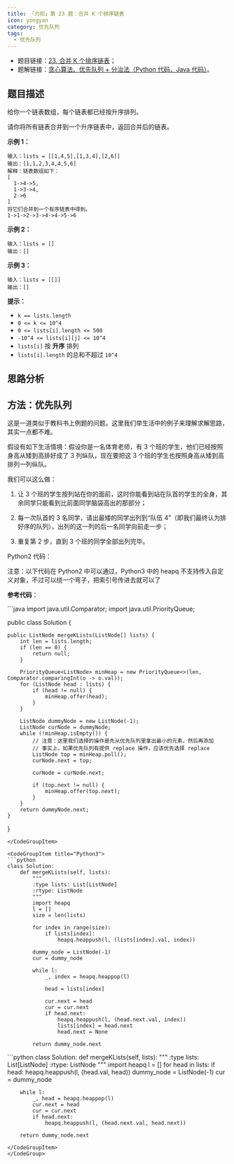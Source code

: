 ```yaml
---
title: 「力扣」第 23 题：合并 K 个排序链表
icon: yongyan
category: 优先队列
tags:
  - 优先队列
---
```


- 题目链接：[23. 合并 K 个排序链表](https://leetcode-cn.com/problems/merge-k-sorted-lists/)；
- 题解链接：[贪心算法、优先队列 + 分治法（Python 代码、Java 代码）](https://leetcode-cn.com/problems/merge-k-sorted-lists/solution/tan-xin-suan-fa-you-xian-dui-lie-fen-zhi-fa-python/)。

## 题目描述

给你一个链表数组，每个链表都已经按升序排列。

请你将所有链表合并到一个升序链表中，返回合并后的链表。

**示例 1：**

```
输入：lists = [[1,4,5],[1,3,4],[2,6]]
输出：[1,1,2,3,4,4,5,6]
解释：链表数组如下：
[
  1->4->5,
  1->3->4,
  2->6
]
将它们合并到一个有序链表中得到。
1->1->2->3->4->4->5->6
```

**示例 2：**

```
输入：lists = []
输出：[]
```

**示例 3：**

```
输入：lists = [[]]
输出：[]
```

**提示：**

- `k == lists.length`
- `0 <= k <= 10^4`
- `0 <= lists[i].length <= 500`
- `-10^4 <= lists[i][j] <= 10^4`
- `lists[i]` 按 **升序** 排列
- `lists[i].length` 的总和不超过 `10^4`

## 思路分析

## 方法：优先队列

这是一道类似于教科书上例题的问题。这里我们举生活中的例子来理解求解思路，其实一点都不难。

假设有如下生活情境：假设你是一名体育老师，有 3 个班的学生，他们已经按照身高从矮到高排好成了 3 列纵队，现在要把这 3 个班的学生也按照身高从矮到高排列一列纵队。

我们可以这么做：

1. 让 3 个班的学生按列站在你的面前，这时你能看到站在队首的学生的全身，其余同学只能看到比前面同学脑袋高出的那部分；

2. 每一次队首的 3 名同学，请出最矮的同学出列到“队伍 4”（即我们最终认为排好序的队列），出列的这一列的后一名同学向前走一步；

3. 重复第 2 步，直到 3 个班的同学全部出列完毕。

Python2 代码：

注意：以下代码在 Python2 中可以通过，Python3 中的 heapq 不支持传入自定义对象，不过可以绕一个弯子，把索引号传进去就可以了

**参考代码**：

<CodeGroup>
<CodeGroupItem title="Java">
```java
import java.util.Comparator;
import java.util.PriorityQueue;

public class Solution {

    public ListNode mergeKLists(ListNode[] lists) {
        int len = lists.length;
        if (len == 0) {
            return null;
        }

        PriorityQueue<ListNode> minHeap = new PriorityQueue<>(len, Comparator.comparingInt(o -> o.val));
        for (ListNode head : lists) {
            if (head != null) {
                minHeap.offer(head);
            }
        }

        ListNode dummyNode = new ListNode(-1);
        ListNode curNode = dummyNode;
        while (!minHeap.isEmpty()) {
            // 注意：这里我们选择的操作是先从优先队列里拿出最小的元素，然后再添加
            // 事实上，如果优先队列有提供 replace 操作，应该优先选择 replace
            ListNode top = minHeap.poll();
            curNode.next = top;

            curNode = curNode.next;

            if (top.next != null) {
                minHeap.offer(top.next);
            }
        }
        return dummyNode.next;
    }

}

````
</CodeGroupItem>

<CodeGroupItem title="Python3">
```python
class Solution:
    def mergeKLists(self, lists):
        """
        :type lists: List[ListNode]
        :rtype: ListNode
        """
        import heapq
        l = []
        size = len(lists)

        for index in range(size):
            if lists[index]:
                heapq.heappush(l, (lists[index].val, index))

        dummy_node = ListNode(-1)
        cur = dummy_node

        while l:
            _, index = heapq.heappop(l)

            head = lists[index]

            cur.next = head
            cur = cur.next
            if head.next:
                heapq.heappush(l, (head.next.val, index))
                lists[index] = head.next
                head.next = None

        return dummy_node.next
````

</CodeGroupItem>
<CodeGroupItem title="Python2">
```python
class Solution:
    def mergeKLists(self, lists):
        """
        :type lists: List[ListNode]
        :rtype: ListNode
        """
        import heapq
        l = []
        for head in lists:
            if head:
                heapq.heappush(l, (head.val, head))
        dummy_node = ListNode(-1)
        cur = dummy_node

        while l:
            _, head = heapq.heappop(l)
            cur.next = head
            cur = cur.next
            if head.next:
                heapq.heappush(l, (head.next.val, head.next))

        return dummy_node.next

```
</CodeGroupItem>
</CodeGroup>



```
